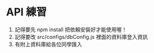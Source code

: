 # API 練習
1. 記得要先 npm install 把依賴安裝好才能使用喔！
2. 記得要改 src/configs/dbConfig.js 裡面的資料庫登入資訊
3. 有附上資料庫給各位同學匯入